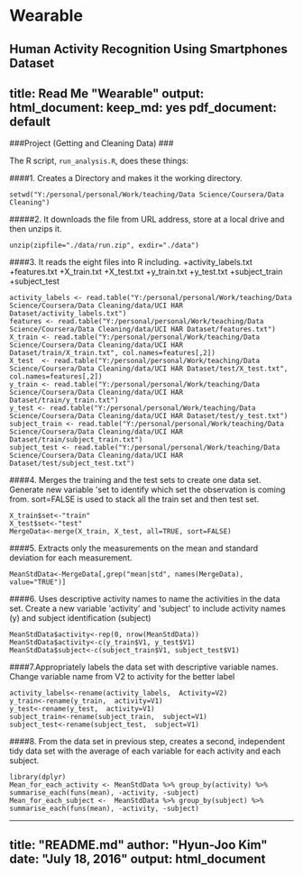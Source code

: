 # Wearable
Human Activity Recognition Using Smartphones Dataset
---
title: Read Me "Wearable"
output:
  html_document:
    keep_md: yes
  pdf_document: default
---

###Project (Getting and Cleaning Data) ###

The R script, `run_analysis.R`, does these things:

####1. Creates a Directory and makes it the working directory. 

```{r}
setwd("Y:/personal/personal/Work/teaching/Data Science/Coursera/Data Cleaning")
```

#####2. It downloads the file from URL address, store at a local drive and then unzips it. 

```{r}
unzip(zipfile="./data/run.zip", exdir="./data")
```

####3. It reads the eight files into R including. 
+activity_labels.txt
+features.txt
+X_train.txt 
+X_test.txt 
+y_train.txt
+y_test.txt
+subject_train
+subject_test

```{r}
activity_labels <- read.table("Y:/personal/personal/Work/teaching/Data Science/Coursera/Data Cleaning/data/UCI HAR Dataset/activity_labels.txt")
features <- read.table("Y:/personal/personal/Work/teaching/Data Science/Coursera/Data Cleaning/data/UCI HAR Dataset/features.txt")
X_train <- read.table("Y:/personal/personal/Work/teaching/Data Science/Coursera/Data Cleaning/data/UCI HAR Dataset/train/X_train.txt", col.names=features[,2])
X_test  <- read.table("Y:/personal/personal/Work/teaching/Data Science/Coursera/Data Cleaning/data/UCI HAR Dataset/test/X_test.txt", col.names=features[,2])
y_train <- read.table("Y:/personal/personal/Work/teaching/Data Science/Coursera/Data Cleaning/data/UCI HAR Dataset/train/y_train.txt")
y_test <- read.table("Y:/personal/personal/Work/teaching/Data Science/Coursera/Data Cleaning/data/UCI HAR Dataset/test/y_test.txt")
subject_train <- read.table("Y:/personal/personal/Work/teaching/Data Science/Coursera/Data Cleaning/data/UCI HAR Dataset/train/subject_train.txt")
subject_test <- read.table("Y:/personal/personal/Work/teaching/Data Science/Coursera/Data Cleaning/data/UCI HAR Dataset/test/subject_test.txt")
```

####4. Merges the training and the test sets to create one data set. Generate new variable 'set to identify which set the observation is coming from. sort=FALSE is used to stack all the train set and then test set.
```{r}
X_train$set<-"train"
X_test$set<-"test"
MergeData<-merge(X_train, X_test, all=TRUE, sort=FALSE)
```

####5. Extracts only the measurements on the mean and standard deviation for each measurement. 
```{r}
MeanStdData<-MergeData[,grep("mean|std", names(MergeData), value="TRUE")]
```

####6. Uses descriptive activity names to name the activities in the data set. Create a new variable 'activity' and 'subject' to include activity names (y) and subject identification (subject)
```{r}
MeanStdData$activity<-rep(0, nrow(MeanStdData))
MeanStdData$activity<-c(y_train$V1, y_test$V1)
MeanStdData$subject<-c(subject_train$V1, subject_test$V1)
```

####7.Appropriately labels the data set with descriptive variable names.
Change variable name from V2 to activity for the better label

```{r}
activity_labels<-rename(activity_labels,  Activity=V2)
y_train<-rename(y_train,  activity=V1)
y_test<-rename(y_test,  activity=V1)
subject_train<-rename(subject_train,  subject=V1)
subject_test<-rename(subject_test,  subject=V1)
```

####8. From the data set in previous step, creates a second, independent tidy data set
with the average of each variable for each activity and each subject.

```{r}
library(dplyr)
Mean_for_each_activity <- MeanStdData %>% group_by(activity) %>% summarise_each(funs(mean), -activity, -subject)
Mean_for_each_subject <-  MeanStdData %>% group_by(subject) %>% summarise_each(funs(mean), -activity, -subject)
```
---
title: "README.md"
author: "Hyun-Joo Kim"
date: "July 18, 2016"
output: html_document
---
